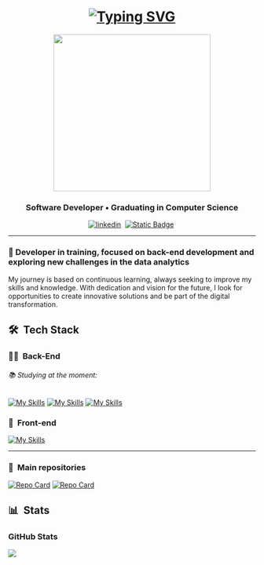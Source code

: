 <h1 align="center">
 <a href="https://git.io/typing-svg"><img src="https://readme-typing-svg.herokuapp.com?font=Fira+Code&weight=700&pause=1000&color=000000&center=true&repeat=false&random=false&width=435&lines=Hi+guys!++I'm+Fl%C3%A1vio+%F0%9F%91%8B" alt="Typing SVG" /></a>
</h1>


<div align="center">
<img height="320em" src="https://mir-s3-cdn-cf.behance.net/project_modules/1400_opt_1/81bb4b165684019.640b6038d133e.gif"/>
  
   <!-- <img height="350em" src="./.github/assets/cover_.png"/> -->
  <!-- <img height="380em" src="https://user-images.githubusercontent.com/70382532/138322189-2db8df52-9dcb-40a0-88a8-c365466bd33d.gif"/> -->
  
</div>

<h3 align="center">
Software Developer • Graduating in Computer Science
</h3>

<div align="center">

[![linkedin](https://img.shields.io/badge/linkedin-0A66C2?style=for-the-badge&logo=linkedin&logoColor)](https://www.linkedin.com/in/fl%C3%A1vio-eduardo/)&nbsp;
[![Static Badge](https://img.shields.io/badge/Gmail-silver?style=for-the-badge&logo=gmail)](mailto:flavioeduardo318@gmail.com)&nbsp;
</div>

---

### 🎯 Developer in training, focused on back-end development and exploring new challenges in the data analytics

My journey is based on continuous learning, always seeking to improve my skills and knowledge. With dedication and vision for the future, I look for opportunities to create innovative solutions and be part of the digital transformation.

## 🛠 &nbsp;Tech Stack

### 👩‍💻 &nbsp;Back-End
###### 📚 Studying at the moment:
[![My Skills](https://skillicons.dev/icons?i=java,spring&theme=light)](https://skillicons.dev)
[![My Skills](https://skillicons.dev/icons?i=mysql&theme=light)](https://skillicons.dev)
[![My Skills](https://skillicons.dev/icons?i=azure&theme=light)](https://skillicons.dev)

### 🎨 &nbsp;Front-end

[![My Skills](https://skillicons.dev/icons?i=html,css,js,git,github)](https://skillicons.dev)


---

### 📂 &nbsp;Main repositories
[![Repo Card](https://github-readme-stats.vercel.app/api/pin/?username=Thormenthus&repo=angular-twitter-clone&bg_color=000&border_color=30A3DC&show_icons=true&icon_color=30A3DC&title_color=E94D5F&text_color=FFF)](https://github.com/Thormenthus/angular-twitter-clone)
[![Repo Card](https://github-readme-stats.vercel.app/api/pin/?username=Thormenthus&repo=dio-trilha-java-basico&bg_color=000&border_color=30A3DC&show_icons=true&icon_color=30A3DC&title_color=E94D5F&text_color=FFF)](https://github.com/Thormenthus/dio-trilha-java-basico)


## 📊 &nbsp;Stats

<h3 align="left">GitHub Stats</h3>

<picture>
  <source
    srcset="https://github-readme-stats.vercel.app/api?username=FlavioEduardo92&show_icons=true&theme=dark"
    media="(prefers-color-scheme: dark)"
  />
  <source
    srcset="https://github-readme-stats.vercel.app/api?username=FlavioEduardo92&show_icons=true"
    media="(prefers-color-scheme: light), (prefers-color-scheme: no-preference)"
  />
  <img src="https://github-readme-stats.vercel.app/api?username=FlavioEduardo92&show_icons=true" />
</picture>

</div>

